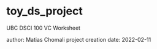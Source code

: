 # toy_ds_project
UBC DSCI 100 VC Worksheet

author: Matias Chomali
project creation date: 2022-02-11
